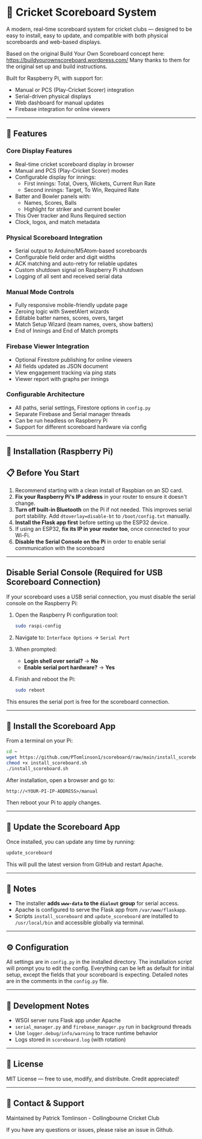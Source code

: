# 🏏 Cricket Scoreboard System

A modern, real-time scoreboard system for cricket clubs — designed to be easy to install, easy to update, and compatible with both physical scoreboards and web-based displays.

Based on the original Build Your Own Scoreboard concept here: https://buildyourownscoreboard.wordpress.com/
Many thanks to them for the original set up and build instructions.

Built for Raspberry Pi, with support for:
- Manual or PCS (Play-Cricket Scorer) integration
- Serial-driven physical displays
- Web dashboard for manual updates
- Firebase integration for online viewers

---

## 🔧 Features

### Core Display Features
- Real-time cricket scoreboard display in browser
- Manual and PCS (Play-Cricket Scorer) modes
- Configurable display for innings:
  - First innings: Total, Overs, Wickets, Current Run Rate
  - Second innings: Target, To Win, Required Rate
- Batter and Bowler panels with:
  - Names, Scores, Balls
  - Highlight for striker and current bowler
- This Over tracker and Runs Required section
- Clock, logos, and match metadata

### Physical Scoreboard Integration
- Serial output to Arduino/M5Atom-based scoreboards
- Configurable field order and digit widths
- ACK matching and auto-retry for reliable updates
- Custom shutdown signal on Raspberry Pi shutdown
- Logging of all sent and received serial data

### Manual Mode Controls
- Fully responsive mobile-friendly update page
- Zeroing logic with SweetAlert wizards
- Editable batter names, scores, overs, target
- Match Setup Wizard (team names, overs, show batters)
- End of Innings and End of Match prompts

### Firebase Viewer Integration
- Optional Firestore publishing for online viewers
- All fields updated as JSON document
- View engagement tracking via ping stats
- Viewer report with graphs per innings

### Configurable Architecture
- All paths, serial settings, Firestore options in `config.py`
- Separate Firebase and Serial manager threads
- Can be run headless on Raspberry Pi
- Support for different scoreboard hardware via config

---

## 🚀 Installation (Raspberry Pi)

## 📋 Before You Start

1. Recommend starting with a clean install of Raspbian on an SD card.
2. **Fix your Raspberry Pi's IP address** in your router to ensure it doesn't change.
3. **Turn off built-in Bluetooth** on the Pi if not needed. This improves serial port stability. Add `dtoverlay=disable-bt` to `/boot/config.txt` manually.
4. **Install the Flask app first** before setting up the ESP32 device.
5. If using an ESP32, **fix its IP in your router too**, once connected to your Wi-Fi.
6. **Disable the Serial Console on the Pi** in order to enable serial communication with the scoreboard
---

## Disable Serial Console (Required for USB Scoreboard Connection)

If your scoreboard uses a USB serial connection, you must disable the serial console on the Raspberry Pi:

1. Open the Raspberry Pi configuration tool:
   ```bash
   sudo raspi-config
   ```

2. Navigate to:
   `Interface Options` → `Serial Port`

3. When prompted:
   - **Login shell over serial?** → **No**
   - **Enable serial port hardware?** → **Yes**

4. Finish and reboot the Pi:
   ```bash
   sudo reboot
   ```

This ensures the serial port is free for the scoreboard connection.

---

## 🚀 Install the Scoreboard App

From a terminal on your Pi:

```bash
cd ~
wget https://github.com/PTomlinson1/scoreboard/raw/main/install_scoreboard.sh
chmod +x install_scoreboard.sh
./install_scoreboard.sh
```

After installation, open a browser and go to:

```
http://<YOUR-PI-IP-ADDRESS>/manual
```

Then reboot your Pi to apply changes.

---

## 🔄 Update the Scoreboard App

Once installed, you can update any time by running:

```bash
update_scoreboard
```

This will pull the latest version from GitHub and restart Apache.

---

## 📎 Notes

- The installer **adds `www-data` to the `dialout` group** for serial access.
- Apache is configured to serve the Flask app from `/var/www/flaskapp`.
- Scripts `install_scoreboard` and `update_scoreboard` are installed to `/usr/local/bin` and accessible globally via terminal.

---

## ⚙️ Configuration

All settings are in `config.py` in the installed directory.
The installation script will prompt you to edit the config.
Everything can be left as default for initial setup, except the fields that your scoreboard is expecting.
Detailed notes are in the comments in the `config.py` file.

---

## 🧪 Development Notes

- WSGI server runs Flask app under Apache
- `serial_manager.py` and `firebase_manager.py` run in background threads
- Use `logger.debug/info/warning` to trace runtime behavior
- Logs stored in `scoreboard.log` (with rotation)

---

## 📄 License

MIT License — free to use, modify, and distribute. Credit appreciated!

---

## 💬 Contact & Support

Maintained by Patrick Tomlinson - Collingbourne Cricket Club

If you have any questions or issues, please raise an issue in Github.
